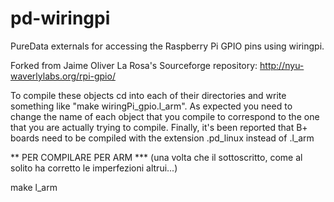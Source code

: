 pd-wiringpi
===========

PureData externals for accessing the Raspberry Pi GPIO pins using wiringpi.

Forked from Jaime Oliver La Rosa's Sourceforge repository:
http://nyu-waverlylabs.org/rpi-gpio/

To compile these objects cd into each of their directories and write something like "make wiringPi_gpio.l_arm". As expected you need to change the name of each object that you compile to correspond to the one that you are actually trying to compile.
Finally, it's been reported that B+ boards need to be compiled with the extension .pd_linux instead of .l_arm 

** PER COMPILARE PER ARM ***
(una volta che il sottoscritto, come al solito ha corretto le imperfezioni altrui...)

make l_arm